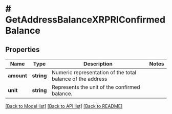 # # GetAddressBalanceXRPRIConfirmedBalance

## Properties

Name | Type | Description | Notes
------------ | ------------- | ------------- | -------------
**amount** | **string** | Numeric representation of the total balance of the address |
**unit** | **string** | Represents the unit of the confirmed balance. |

[[Back to Model list]](../../README.md#models) [[Back to API list]](../../README.md#endpoints) [[Back to README]](../../README.md)
